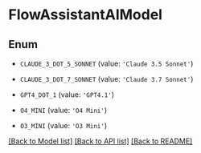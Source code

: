 # FlowAssistantAIModel


## Enum

* `CLAUDE_3_DOT_5_SONNET` (value: `'Claude 3.5 Sonnet'`)

* `CLAUDE_3_DOT_7_SONNET` (value: `'Claude 3.7 Sonnet'`)

* `GPT4_DOT_1` (value: `'GPT4.1'`)

* `O4_MINI` (value: `'O4 Mini'`)

* `O3_MINI` (value: `'O3 Mini'`)

[[Back to Model list]](../README.md#documentation-for-models) [[Back to API list]](../README.md#documentation-for-api-endpoints) [[Back to README]](../README.md)


